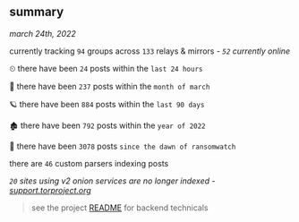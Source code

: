 
## summary
_march 24th, 2022_

currently tracking `94` groups across `133` relays & mirrors - _`52` currently online_

⏲ there have been `24` posts within the `last 24 hours`

🦈 there have been `237` posts within the `month of march`

🪐 there have been `884` posts within the `last 90 days`

🏚 there have been `792` posts within the `year of 2022`

🦕 there have been `3078` posts `since the dawn of ransomwatch`

there are `46` custom parsers indexing posts

_`20` sites using v2 onion services are no longer indexed - [support.torproject.org](https://support.torproject.org/onionservices/v2-deprecation/)_

> see the project [README](https://github.com/thetanz/ransomwatch#ransomwatch--) for backend technicals
